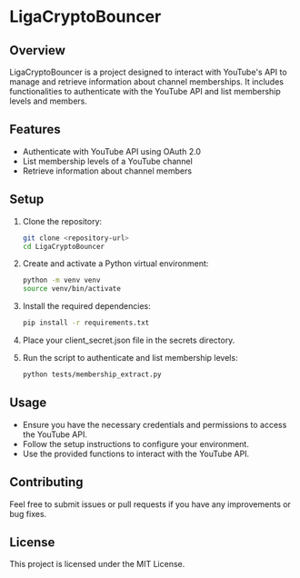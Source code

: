 # LigaCryptoBouncer

## Overview
LigaCryptoBouncer is a project designed to interact with YouTube's API to manage and retrieve information about channel memberships. It includes functionalities to authenticate with the YouTube API and list membership levels and members.

## Features
- Authenticate with YouTube API using OAuth 2.0
- List membership levels of a YouTube channel
- Retrieve information about channel members

## Setup
1. Clone the repository:
   ```sh
   git clone <repository-url>
   cd LigaCryptoBouncer
   ```

2. Create and activate a Python virtual environment:
    ```sh
    python -m venv venv
    source venv/bin/activate
    ```

3. Install the required dependencies:
   ```sh
   pip install -r requirements.txt
   ```

4. Place your client_secret.json file in the secrets directory.

5. Run the script to authenticate and list membership levels:

    ```sh
    python tests/membership_extract.py
    ```

## Usage
- Ensure you have the necessary credentials and permissions to access the YouTube API.
- Follow the setup instructions to configure your environment.
- Use the provided functions to interact with the YouTube API.

## Contributing
Feel free to submit issues or pull requests if you have any improvements or bug fixes.

## License
This project is licensed under the MIT License.